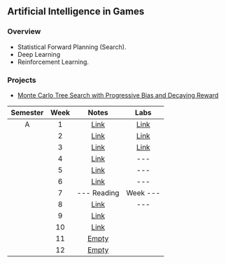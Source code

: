 ## Artificial Intelligence in Games

### Overview
- Statistical Forward Planning (Search). 
- Deep Learning 
- Reinforcement Learning. 

### Projects
- [Monte Carlo Tree Search with Progressive Bias and Decaying Reward](https://github.com/mughees-asif/postgraduate-artificial-intelligence/tree/master/Semester%20A/Artificial%20Intelligence%20in%20Games/projects/project1/)

| Semester   |      Week |  Notes | Labs |
|:----------:|:-------------:|:------:|:------:|
| A |  1 | [Link](https://github.com/mughees-asif/postgraduate-artificial-intelligence/tree/master/Semester%20A/Artificial%20Intelligence%20in%20Games/notes/Week%201) | [Link](https://github.com/mughees-asif/postgraduate-artificial-intelligence/tree/master/Semester%20A/Artificial%20Intelligence%20in%20Games/labs/Lab%201) |
|  |  2 | [Link](https://github.com/mughees-asif/postgraduate-artificial-intelligence/tree/master/Semester%20A/Artificial%20Intelligence%20in%20Games/notes/Week%202) | [Link](https://github.com/mughees-asif/postgraduate-artificial-intelligence/tree/master/Semester%20A/Artificial%20Intelligence%20in%20Games/labs/Lab%202) |
|  |  3 | [Link](https://github.com/mughees-asif/postgraduate-artificial-intelligence/tree/master/Semester%20A/Artificial%20Intelligence%20in%20Games/notes/Week%203) | [Link](https://github.com/mughees-asif/postgraduate-artificial-intelligence/tree/master/Semester%20A/Artificial%20Intelligence%20in%20Games/labs/Lab%203) |
|  |  4 | [Link](https://github.com/mughees-asif/postgraduate-artificial-intelligence/tree/master/Semester%20A/Artificial%20Intelligence%20in%20Games/notes/Week%204) | --- |
|  |  5 | [Link](https://github.com/mughees-asif/postgraduate-artificial-intelligence/tree/master/Semester%20A/Artificial%20Intelligence%20in%20Games/notes/Week%205) | --- |
|  |  6 | [Link](https://github.com/mughees-asif/postgraduate-artificial-intelligence/tree/master/Semester%20A/Artificial%20Intelligence%20in%20Games/notes/Week%206) | --- |
|  |  7 | --- Reading  | Week --- |
|  |  8 | [Link](https://github.com/mughees-asif/postgraduate-artificial-intelligence/tree/master/Semester%20A/Artificial%20Intelligence%20in%20Games/notes/Week%208) | --- |
|  |  9 | [Link](https://github.com/mughees-asif/postgraduate-artificial-intelligence/tree/master/Semester%20A/Artificial%20Intelligence%20in%20Games/notes/Week%209) | |
|  |  10 | [Link](https://github.com/mughees-asif/postgraduate-artificial-intelligence/tree/master/Semester%20A/Artificial%20Intelligence%20in%20Games/notes/Week%210) |  |
|  |  11 | [Empty]() | |
|  |  12 | [Empty]() |  |